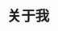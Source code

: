 ---
title: "关于我"
url: "/about/"
summary: archives
draft: false # 是否为草稿
comments: true
hidemeta: true # 是否隐藏文章的元信息，如发布日期、作者等
showbreadcrumbs: false # 顶部显示当前路径
showToc: true # 显示目录
TocOpen: true # 自动展开目录
disableShare: true # 底部不显示分享栏
---